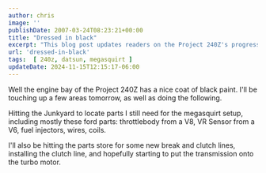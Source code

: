 ```yaml
---
author: chris
image: ''
publishDate: 2007-03-24T08:23:21+00:00
title: "Dressed in black"
excerpt: "This blog post updates readers on the Project 240Z's progress, detailing a day hunting for needed parts and upcoming mechanical tasks."
url: 'dressed-in-black'
tags:  [ 240z, datsun, megasquirt ] 
updateDate: 2024-11-15T12:15:17-06:00
---
```


Well the engine bay of the Project 240Z has a nice coat of black paint. I'll be touching up a few areas tomorrow, as well as doing the following.

Hitting the Junkyard to locate parts I still need for the megasquirt setup, including mostly these ford parts: throttlebody from a V8, VR Sensor from a V6, fuel injectors, wires, coils. 

I'll also be hitting the parts store for some new break and clutch lines, installing the clutch line, and hopefully starting to put the transmission onto the turbo motor.
